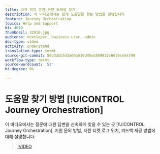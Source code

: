 ```yaml
---
title: 고객 여정 운영 관련 도움말 찾기
description: 이 비디오에서는 쉽게 도움말을 찾는 방법을 설명합니다
feature: Journey Orchestration
topics: Help and Support
kt: 4019
thumbnail: 32010.jpg
audience: developer, business user, admin
doc-type: video
activity: understand
translation-type: tm+mt
source-git-commit: 56b3abb5d3a69a516d45eb889932c6036ce54798
workflow-type: tm+mt
source-wordcount: '53'
ht-degree: 0%

---
```



# 도움말 찾기 방법 [!UICONTROL Journey Orchestration]

이 비디오에서는 질문에 대한 답변을 신속하게 찾을 수 있는 곳 [!UICONTROL Journey Orchestration], 지원 문의 방법, 지원 티켓 로그 위치, 피드백 제공 방법에 대해 설명합니다.

>[!VIDEO](https://video.tv.adobe.com/v/32010?quality=12)
